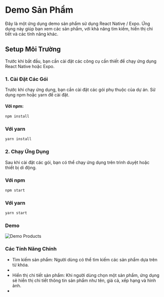 # Demo Sản Phẩm

Đây là một ứng dụng demo sản phẩm sử dụng React Native / Expo. Ứng dụng này giúp bạn xem các sản phẩm, với khả năng tìm kiếm, hiển thị chi tiết và các tính năng khác.

## Setup Môi Trường

Trước khi bắt đầu, bạn cần cài đặt các công cụ cần thiết để chạy ứng dụng React Native hoặc Expo.

### 1. Cài Đặt Các Gói

Trước khi chạy ứng dụng, bạn cần cài đặt các gói phụ thuộc của dự án. Sử dụng npm hoặc yarn để cài đặt.

#### Với npm:

```bash
npm install
```

### Với yarn

```bash
yarn install
```

### 2. Chạy Ứng Dụng

Sau khi cài đặt các gói, bạn có thể chạy ứng dụng trên trình duyệt hoặc thiết bị di động.

### Với npm

```bash
npm start
```

### Với yarn

```bash
yarn start
```

### Demo

![Demo Products](demo-app.gif)

### Các Tính Năng Chính

<ul>
    <li>
         Tìm kiếm sản phẩm: Người dùng có thể tìm kiếm các sản phẩm dựa trên từ khóa.
    <li>
    <li>
        Hiển thị chi tiết sản phẩm: Khi người dùng chọn một sản phẩm, ứng dụng sẽ hiển thị chi tiết thông tin sản phẩm như tên, giá cả, xếp hạng và hình ảnh.
    <li>
</ul>
